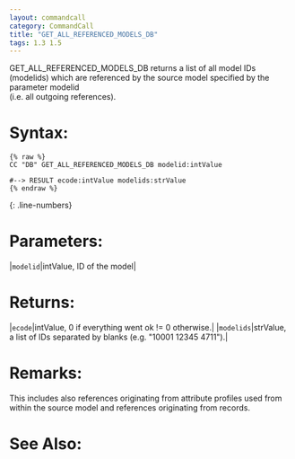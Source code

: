 ```yaml
---
layout: commandcall
category: CommandCall
title: "GET_ALL_REFERENCED_MODELS_DB"
tags: 1.3 1.5
---
```


GET_ALL_REFERENCED_MODELS_DB returns a list of all model IDs (modelids) which are referenced by the source model specified by the parameter modelid  
(i.e. all outgoing references).

# Syntax:  

```adoscript
{% raw %}
CC "DB" GET_ALL_REFERENCED_MODELS_DB modelid:intValue 

#--> RESULT ecode:intValue modelids:strValue
{% endraw %}
```
{: .line-numbers}

# Parameters:  

|`modelid`|intValue, ID of the model|

# Returns:  

|`ecode`|intValue, 0 if everything went ok != 0 otherwise.|
|`modelids`|strValue, a list of IDs separated by blanks (e.g. "10001 12345 4711").|

# Remarks:

This includes also references originating from attribute profiles used from within the source model and references originating from records.

# See Also:

